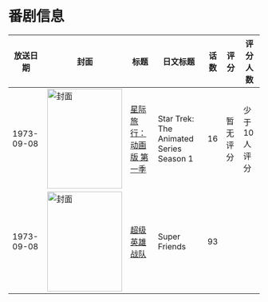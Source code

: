 # 番剧信息

|放送日期|封面|标题|日文标题|话数|评分|评分人数|
|---|---|---|---|---|---|---|
|1973-09-08|<img src="//lain.bgm.tv/pic/cover/c/a2/ab/75015_lVqld.jpg" alt="封面" style="width:150px;height:200px;object-fit:cover;">|[星际旅行：动画版 第一季](https://bangumi.tv/subject/75015)|Star Trek: The Animated Series Season 1|16|暂无评分|少于10人评分|
|1973-09-08|<img src="//lain.bgm.tv/pic/cover/c/4e/1f/506571_r22we.jpg" alt="封面" style="width:150px;height:200px;object-fit:cover;">|[超级英雄战队](https://bangumi.tv/subject/506571)|Super Friends|93|||
